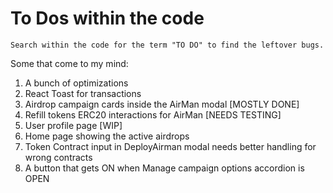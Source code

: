 # To Dos within the code

```
Search within the code for the term "TO DO" to find the leftover bugs.
```

Some that come to my mind:

1. A bunch of optimizations
2. React Toast for transactions
3. Airdrop campaign cards inside the AirMan modal [MOSTLY DONE]
4. Refill tokens ERC20 interactions for AirMan [NEEDS TESTING]
5. User profile page [WIP]
6. Home page showing the active airdrops 
7. Token Contract input in DeployAirman modal needs better handling for wrong contracts
8. A button that gets ON when Manage campaign options accordion is OPEN